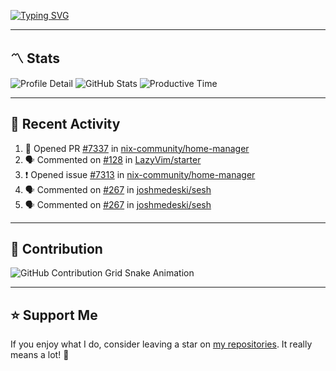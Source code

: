 [![Typing SVG](https://readme-typing-svg.demolab.com?font=&duration=2500&pause=100&center=true&vCenter=true&multiline=true&width=1000&height=60&lines=Hi+There!;Welcome+to+my+Github+profile+%F0%9F%91%8B)](https://git.io/typing-svg)

---

## 〽️ Stats

![Profile Detail](http://github-profile-summary-cards.vercel.app/api/cards/profile-details?username=phucisstupid&theme=transparent)
![GitHub Stats](http://github-profile-summary-cards.vercel.app/api/cards/stats?username=phucisstupid&theme=transparent)
![Productive Time](http://github-profile-summary-cards.vercel.app/api/cards/productive-time?username=phucisstupid&theme=transparent&utcOffset=8)

---

## 📝 Recent Activity

<!--START_SECTION:activity-->
1. 💪 Opened PR [#7337](https://github.com/nix-community/home-manager/pull/7337) in [nix-community/home-manager](https://github.com/nix-community/home-manager)
2. 🗣 Commented on [#128](https://github.com/LazyVim/starter/pull/128#issuecomment-3003892535) in [LazyVim/starter](https://github.com/LazyVim/starter)
3. ❗ Opened issue [#7313](https://github.com/nix-community/home-manager/issues/7313) in [nix-community/home-manager](https://github.com/nix-community/home-manager)
4. 🗣 Commented on [#267](https://github.com/joshmedeski/sesh/issues/267#issuecomment-2997013007) in [joshmedeski/sesh](https://github.com/joshmedeski/sesh)
5. 🗣 Commented on [#267](https://github.com/joshmedeski/sesh/issues/267#issuecomment-2996871729) in [joshmedeski/sesh](https://github.com/joshmedeski/sesh)
<!--END_SECTION:activity-->

<!--START_SECTION:waka-->

<!--END_SECTION:waka-->

---

## 🐍 Contribution

<picture>
  <source media="(prefers-color-scheme: dark)" srcset="https://raw.githubusercontent.com/phucleeuwu/phucleeuwu/output/github-contribution-grid-snake-dark.svg">
  <source media="(prefers-color-scheme: light)" srcset="https://raw.githubusercontent.com/phucleeuwu/phucleeuwu/output/github-contribution-grid-snake.svg">
  <img alt="GitHub Contribution Grid Snake Animation" src="https://raw.githubusercontent.com/phucleeuwu/phucleeuwu/output/github-contribution-grid-snake.svg">
</picture>

---

## ⭐ Support Me

If you enjoy what I do, consider leaving a star on [my repositories](https://github.com/phucleeuwu?tab=repositories&type=source). It really means a lot! 💙
